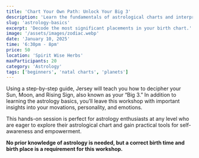 ```yaml
---
title: 'Chart Your Own Path: Unlock Your Big 3'
description: 'Learn the fundamentals of astrological charts and interpretations'
slug: 'astrology-basics'
excerpt: 'Decode the most significant placements in your birth chart.'
image: '/assets/images/zodiac.webp'
date: 'January 10, 2025'
time: '6:30pm - 8pm'
price: 50
location: 'Spirit Wise Herbs'
maxParticipants: 20
category: 'Astrology'
tags: ['beginners', 'natal charts', 'planets']
---
```

Using a step-by-step guide, Jersey will teach you how to decipher your Sun, Moon, and Rising Sign, also known as your “Big 3.” In addition to learning the astrology basics, you’ll leave this workshop with important insights into your movations, personality, and emotions.

This hands-on session is perfect for astrology enthusiasts at any level who are eager to explore their astrological chart and gain practical tools for self-awareness and empowerment.

**No prior knowledge of astrology is needed, but a correct birth time and birth place is a requirement for this workshop.**

